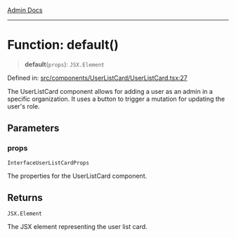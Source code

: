 [Admin Docs](/)

***

# Function: default()

> **default**(`props`): `JSX.Element`

Defined in: [src/components/UserListCard/UserListCard.tsx:27](https://github.com/abhassen44/talawa-admin/blob/285f7384c3d26b5028a286d84f89b85120d130a2/src/components/UserListCard/UserListCard.tsx#L27)

The UserListCard component allows for adding a user as an admin in a specific organization.
It uses a button to trigger a mutation for updating the user's role.

## Parameters

### props

`InterfaceUserListCardProps`

The properties for the UserListCard component.

## Returns

`JSX.Element`

The JSX element representing the user list card.
